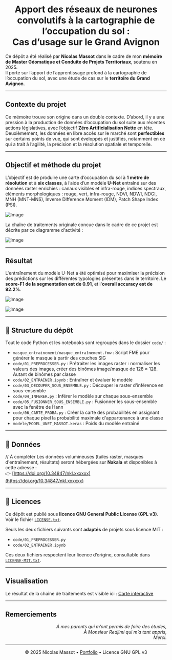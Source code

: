 <h1 align="center">Apport des réseaux de neurones convolutifs à la cartographie de l’occupation du sol : <br> Cas d’usage sur le Grand Avignon</h1> 

Ce dépôt a été réalisé par **Nicolas Massot** dans le cadre de mon **mémoire de Master Géomatique et Conduite de Projets Territoriaux**, soutenu en 2025.  
Il porte sur l’apport de l’apprentissage profond à la cartographie de l’occupation du sol, avec une étude de cas sur le **territoire du Grand Avignon**.

---

## Contexte du projet 

Ce mémoire trouve son origine dans un double contexte. D’abord, il y a une pression à la production de données d’occupation du sol suite aux récentes actions législatives, avec l’objectif **Zéro Artificialisation Nette** en tête. Deuxièmement, les données en libre accès sur le marché sont **perfectibles** sur certains points de vue, qui sont éveloppés et justifiés, notamment en ce qui a trait à l’agilité, la précision et la résolution spatiale et temporelle.

---

## Objectif et méthode du projet

L’objectif est de produire une carte d’occupation du sol à **1 mètre de résolution** et à **six classes**, à l’aide d’un modèle **U-Net** entraîné sur des données raster enrichies : canaux visibles et infra-rouge, indices spectraux, éléments morphologiques : rouge, vert, infra-rouge, NDVI, NDWI, NDGI, MNH (MNT-MNS), Inverse Difference Moment (IDM), Patch Shape Index (PSI). 

![Image](https://github.com/user-attachments/assets/2a61d04d-a6ff-41f3-933e-c76e5e33b398) 


La chaîne de traitements originale concue dans le cadre de ce projet est décrite par ce diagramme d'activité :

![Image](https://github.com/user-attachments/assets/1b0c699e-8101-4a38-b78c-db67f01886f2)

---

## Résultat 

L'entraînement du modèle U-Net a été optimisé pour maximiser la précision des prédictions sur les différentes typologies présentes dans le territoire. Le **score-F1 de la segmentation est de 0.91**, et l'**overall accuracy est de 92.2%**.

![Image](https://github.com/user-attachments/assets/429858f5-6356-4cb0-bc57-79861603f978)


![Image](https://github.com/user-attachments/assets/60973231-de09-4efc-b315-26cde251f841)

---

## 📁 Structure du dépôt

Tout le code Python et les notebooks sont regroupés dans le dossier `code/` :
- `masque_entrainement/masque_entraînement.fmw` : Script FME pour générer le masque à partir des couches SIG
- `code/01_PREPROCESSER.py` : Prétraiter les images raster : normaliser les valeurs des images, créer des binômes image/masque de 128 × 128. Autant de binômes par classe
- `code/02_ENTRAINER.ipynb` : Entraîner et évaluer le modèle
- `code/03_DECOUPER_SOUS_ENSEMBLE.py` : Découper le raster d'inférence en sous-ensemble
- `code/04_INFERER.py` : Inférer le modèle sur chaque sous-ensemble
- `code/05_FUSIONNER_SOUS_ENSEMBLE.py` : Fusionner les sous-ensemble avec la fenêtre de Hann
- `code/06_CARTE_PROBA.py` : Créer la carte des probabilités en assignant pour chaque pixel la probabilité maximale d'appartenance à une classe
- `modele/MODEL_UNET_MASSOT.keras` : Poids du modèle entraîné

---

## 💾 Données

// À compléter
Les données volumineuses (tuiles raster, masques d'entraînement, résultats) seront hébergées sur **Nakala** et disponibles à cette adresse :  
👉 [https://doi.org/10.34847/nkl.xxxxxx](https://doi.org/10.34847/nkl.xxxxxx)

---

## 📜 Licences

Ce dépôt est publié sous **licence GNU General Public License (GPL v3)**. Voir le fichier [`LICENSE.txt`](LICENSE.txt).

Seuls les deux fichiers suivants sont **adaptés** de projets sous licence MIT :
- `code/01_PREPROCESSER.py`
- `code/02_ENTRAINER.ipynb`

Ces deux fichiers respectent leur licence d’origine, consultable dans [`LICENSE-MIT.txt`](LICENSE-MIT.txt).

---


## Visualisation

Le résultat de la chaîne de traitements est visible ici : <a href="https://mercatorien.github.io/MEMOIRE_MASSOT/">Carte interactive</a>

---


## Remerciements

<p align="right"><em>À mes parents qui m’ont permis de faire des études, <br>
À Monsieur Redjimi qui m’a tant appris,<br>
Merci.</em></p>


<hr>
<p align="center">
  © 2025 Nicolas Massot • <a href="https://nicolasmassot.fr">Portfolio</a> • Licence GNU GPL v3
</p>
